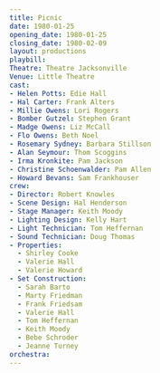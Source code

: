 ```yaml
---
title: Picnic
date: 1980-01-25
opening_date: 1980-01-25
closing_date: 1980-02-09
layout: productions
playbill:
Theatre: Theatre Jacksonville
Venue: Little Theatre
cast:
- Helen Potts: Edie Hall
- Hal Carter: Frank Alters
- Millie Owens: Lori Rogers
- Bomber Gutzel: Stephen Grant
- Madge Owens: Liz McCall
- Flo Owens: Beth Noel
- Rosemary Sydney: Barbara Stillson
- Alan Seymour: Thom Scoggins
- Irma Kronkite: Pam Jackson
- Christine Schoenwalder: Pam Allen
- Howard Bevans: Sam Frankhouser
crew:
- Director: Robert Knowles
- Scene Design: Hal Henderson
- Stage Manager: Keith Moody
- Lighting Design: Kelly Hart
- Light Technician: Tom Heffernan
- Sound Technician: Doug Thomas
- Properties:
  - Shirley Cooke
  - Valerie Hall
  - Valerie Howard
- Set Construction:
  - Sarah Barto
  - Marty Friedman
  - Frank Friedsam
  - Valerie Hall
  - Tom Heffernan
  - Keith Moody
  - Bebe Schroder
  - Jeanne Turney
orchestra:
---
```


